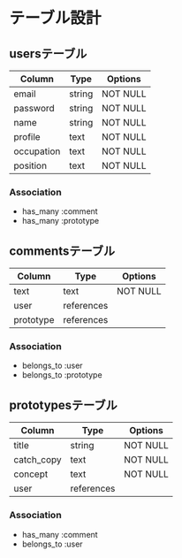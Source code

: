 # テーブル設計

## usersテーブル

| Column          | Type          | Options       |
|-----------------|---------------|---------------|
| email           | string        | NOT NULL      |
| password        | string        | NOT NULL      |
| name            | string        | NOT NULL      |
| profile         | text          | NOT NULL      |
| occupation      | text          | NOT NULL      |
| position        | text          | NOT NULL      |

### Association

 - has_many :comment
 - has_many :prototype
## commentsテーブル

| Column          | Type          | Options       |
|-----------------|---------------|---------------|
| text            | text          | NOT NULL      |
| user            | references    |               |
| prototype       | references    |               |

### Association

 - belongs_to :user
 - belongs_to :prototype

## prototypesテーブル

| Column          | Type          | Options       |
|-----------------|---------------|---------------|
| title           | string        | NOT NULL      |
| catch_copy      | text          | NOT NULL      |
| concept         | text          | NOT NULL      |
| user            | references    |               |

### Association

- has_many   :comment
- belongs_to :user
